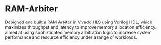# RAM-Arbiter
Designed and built a RAM Arbiter in Vivado HLS using Verilog HDL, which maximizes throughput and latency to improve memory allocation efficiency. aimed at using sophisticated memory arbitration logic to increase system performance and resource efficiency under a range of workloads.
